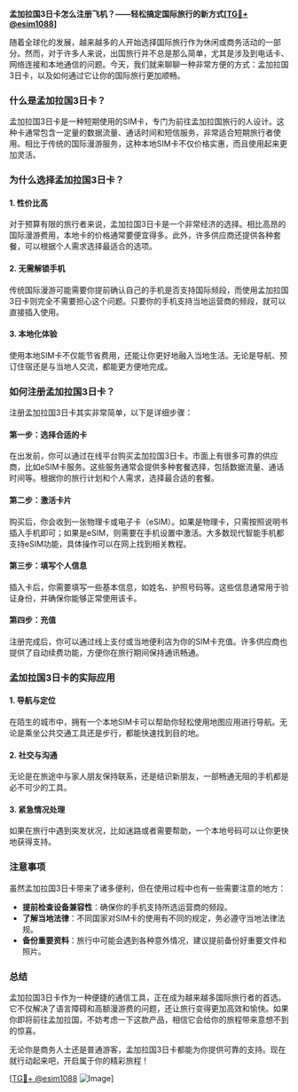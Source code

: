**孟加拉国3日卡怎么注册飞机？——轻松搞定国际旅行的新方式[[TG💪+ @esim1088](https://t.me/s/esim1088)]**

随着全球化的发展，越来越多的人开始选择国际旅行作为休闲或商务活动的一部分。然而，对于许多人来说，出国旅行并不总是那么简单，尤其是涉及到电话卡、网络连接和本地通信的问题。今天，我们就来聊聊一种非常方便的方式：孟加拉国3日卡，以及如何通过它让你的国际旅行更加顺畅。

### 什么是孟加拉国3日卡？

孟加拉国3日卡是一种短期使用的SIM卡，专门为前往孟加拉国旅行的人设计。这种卡通常包含一定量的数据流量、通话时间和短信服务，非常适合短期旅行者使用。相比于传统的国际漫游服务，这种本地SIM卡不仅价格实惠，而且使用起来更加灵活。

### 为什么选择孟加拉国3日卡？

#### 1. **性价比高**
   对于预算有限的旅行者来说，孟加拉国3日卡是一个非常经济的选择。相比高昂的国际漫游费用，本地卡的价格通常要便宜得多。此外，许多供应商还提供各种套餐，可以根据个人需求选择最适合的选项。

#### 2. **无需解锁手机**
   传统国际漫游可能需要你提前确认自己的手机是否支持国际频段，而使用孟加拉国3日卡则完全不需要担心这个问题。只要你的手机支持当地运营商的频段，就可以直接插入使用。

#### 3. **本地化体验**
   使用本地SIM卡不仅能节省费用，还能让你更好地融入当地生活。无论是导航、预订住宿还是与当地人交流，都能更方便地完成。

### 如何注册孟加拉国3日卡？

注册孟加拉国3日卡其实非常简单，以下是详细步骤：

#### 第一步：选择合适的卡
   在出发前，你可以通过在线平台购买孟加拉国3日卡。市面上有很多可靠的供应商，比如eSIM卡服务。这些服务通常会提供多种套餐选择，包括数据流量、通话时间等。根据你的旅行计划和个人需求，选择最合适的套餐。

#### 第二步：激活卡片
   购买后，你会收到一张物理卡或电子卡（eSIM）。如果是物理卡，只需按照说明书插入手机即可；如果是eSIM，则需要在手机设置中激活。大多数现代智能手机都支持eSIM功能，具体操作可以在网上找到相关教程。

#### 第三步：填写个人信息
   插入卡后，你需要填写一些基本信息，如姓名、护照号码等。这些信息通常用于验证身份，并确保你能够正常使用该卡。

#### 第四步：充值
   注册完成后，你可以通过线上支付或当地便利店为你的SIM卡充值。许多供应商也提供了自动续费功能，方便你在旅行期间保持通讯畅通。

### 孟加拉国3日卡的实际应用

#### 1. **导航与定位**
   在陌生的城市中，拥有一个本地SIM卡可以帮助你轻松使用地图应用进行导航。无论是乘坐公共交通工具还是步行，都能快速找到目的地。

#### 2. **社交与沟通**
   无论是在旅途中与家人朋友保持联系，还是结识新朋友，一部畅通无阻的手机都是必不可少的工具。

#### 3. **紧急情况处理**
   如果在旅行中遇到突发状况，比如迷路或者需要帮助，一个本地号码可以让你更快地获得支持。

### 注意事项

虽然孟加拉国3日卡带来了诸多便利，但在使用过程中也有一些需要注意的地方：

- **提前检查设备兼容性**：确保你的手机支持所选运营商的频段。
- **了解当地法律**：不同国家对SIM卡的使用有不同的规定，务必遵守当地法律法规。
- **备份重要资料**：旅行中可能会遇到各种意外情况，建议提前备份好重要文件和照片。

### 总结

孟加拉国3日卡作为一种便捷的通信工具，正在成为越来越多国际旅行者的首选。它不仅解决了语言障碍和高额漫游费的问题，还让旅行变得更加高效和愉快。如果你即将前往孟加拉国，不妨考虑一下这款产品，相信它会给你的旅程带来意想不到的惊喜。

无论你是商务人士还是普通游客，孟加拉国3日卡都能为你提供可靠的支持。现在就行动起来吧，开启属于你的精彩旅程！

[[TG💪+ @esim1088](https://t.me/s/esim1088) ![Image](https://i.postimg.cc/4NQfJmqS/Snipaste-2025-05-13-00-14-12.png)]